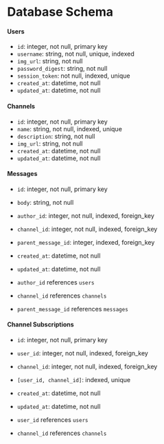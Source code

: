 # Database Schema

#### Users

* ```id```: integer, not null, primary key
* ```username```: string, not null, unique, indexed
* ```img_url```: string, not null
* ```password_digest```: string, not null
* ```session_token```: not null, indexed, unique
* ```created_at```: datetime, not null
* ```updated_at```: datetime, not null

#### Channels
* ```id```: integer, not null, primary key
* ```name```: string, not null, indexed, unique
* ```description```: string, not null
* ```img_url```: string, not null
* ```created_at```: datetime, not null
* ```updated_at```: datetime, not null

#### Messages
* ```id```: integer, not null, primary key
* ```body```: string, not null
* ```author_id```: integer, not null, indexed, foreign_key
* ```channel_id```: integer, not null, indexed, foreign_key
* ```parent_message_id```: integer, indexed, foreign_key
* ```created_at```: datetime, not null
* ```updated_at```: datetime, not null


* ```author_id``` references ```users```
* ```channel_id``` references ```channels```
* ```parent_message_id``` references ```messages```

#### Channel Subscriptions
* ```id```: integer, not null, primary key
* ```user_id```: integer, not null, indexed, foreign_key
* ```channel_id```: integer, not null, indexed, foreign_key
* ```[user_id, channel_id]```: indexed, unique
* ```created_at```: datetime, not null
* ```updated_at```: datetime, not null


* ```user_id``` references ```users```
* ```channel_id``` references ```channels```
